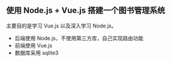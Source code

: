 ## 使用 Node.js + Vue.js 搭建一个图书管理系统

主要目的是学习 Vue.js 以及深入学习 Node.js。

+ 后端使用 Node.js，不使用第三方库，自己实现路由功能
+ 前端使用 Vue.js
+ 数据库采用 sqlite3

